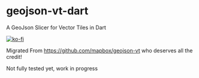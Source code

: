 # geojson-vt-dart
A GeoJson Slicer for Vector Tiles in Dart

[![ko-fi](https://ko-fi.com/img/githubbutton_sm.svg)](https://ko-fi.com/F1F8E2YBE)

Migrated From https://github.com/mapbox/geojson-vt who deserves all the credit!

Not fully tested yet, work in progress
